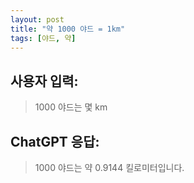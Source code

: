 ```yaml
---
layout: post
title: "약 1000 야드 = 1km"
tags: [야드, 약]
---
```


## 사용자 입력:
> 1000 야드는 몇 km

## ChatGPT 응답:
> 1000 야드는 약 0.9144 킬로미터입니다.

